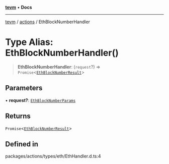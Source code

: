 [**tevm**](../../README.md) • **Docs**

***

[tevm](../../modules.md) / [actions](../README.md) / EthBlockNumberHandler

# Type Alias: EthBlockNumberHandler()

> **EthBlockNumberHandler**: (`request`?) => `Promise`\<[`EthBlockNumberResult`](EthBlockNumberResult.md)\>

## Parameters

• **request?**: [`EthBlockNumberParams`](EthBlockNumberParams.md)

## Returns

`Promise`\<[`EthBlockNumberResult`](EthBlockNumberResult.md)\>

## Defined in

packages/actions/types/eth/EthHandler.d.ts:4
